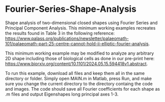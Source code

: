 # Fourier-Series-Shape-Analysis
Shape analysis of two-dimensional closed shapes using Fourier Series and Principal Component Analysis. This minimum working examples recreates the results found in Table 3 in the following reference: https://www.palass.org/publications/newsletter/palaeomath-101/palaeomath-part-25-centre-cannot-hold-ii-elliptic-fourier-analysis. 

This minimum working example may be modified to analyze any arbitrary 2D shape including those of biological cells as done in our pre-print here: https://www.biorxiv.org/content/10.1101/2024.05.15.594418v1.abstract.

To run this example, download all files and keep them all in the same directory or folder. Simply open MAIN.m in Matlab, press Run, and make sure you change the current directory to the directory containg the code and images. The code should save all Fourier coefficients for each shape as .m files and output Eigenshapes long principal axes 1-3. 
